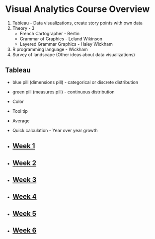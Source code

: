 # Visual Analytics Course Overview

1. Tableau - Data visualizations, create story points with own data
2. Theory - 3
    - French Cartographer - Bertin
    - Grammar of Graphics - Leland Wikinson
    - Layered Grammar Graphics - Haley Wickham
3. R programming language - Wickham
4. Survey of landscape (Other ideas about data visualizations)

## Tableau

- blue pill (dimensions pill) - categorical or discrete distribution
- green pill (measures pill) - continuous distribution

- Color
- Tool tip
- Average
- Quick calculation - Year over year growth

- ## [Week 1](Week1.md)
- ## [Week 2](Week2.md)
- ## [Week 3](Week3.md)
- ## [Week 4](Week4.md)
- ## [Week 5](Week5.md)
- ## [Week 6](Week6.md)
